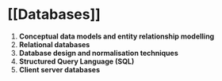 # [[Databases]]
1. **Conceptual data models and entity relationship modelling**
2. **Relational databases**
3. **Database design and normalisation techniques**
4. **Structured Query Language (SQL)**
5. **Client server databases**
